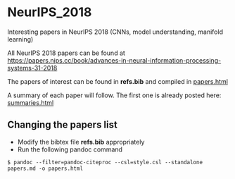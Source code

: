 # NeurIPS_2018
Interesting papers in NeurIPS 2018 (CNNs, model understanding, manifold learning)

All NeurIPS 2018 papers can be found at
https://papers.nips.cc/book/advances-in-neural-information-processing-systems-31-2018

The papers of interest can be found in __refs.bib__ and compiled in [papers.html](./papers.html)

A summary of each paper will follow. The first one is already posted here: [summaries.html](./summaries.html)

## Changing the papers list

- Modify the bibtex file __refs.bib__ appropriately
- Run the following pandoc command

```
$ pandoc --filter=pandoc-citeproc --csl=style.csl --standalone papers.md -o papers.html
```
